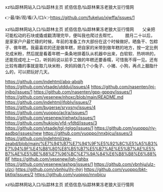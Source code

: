 xzl仙踪林网站入口/仙踪林主页 贰佰信息/仙踪林果冻老狼大豆行情网

👉最/新/观/看/入/口/👉https://github.com/fukeluo/xjwffa/issues/1

xzl仙踪林网站入口/仙踪林主页 贰佰信息/仙踪林果冻老狼大豆行情网　　父亲把可能松动的石块或撬或戳清理完毕，便叫我也爬过去帮忙。
　　腊月二十以后，是家家户户最忙碌的时候，年前的准备工作大部份在这个时候做好。晒鱼干、包粽子、做年糕。我最喜欢的还是做年糕，把自家的米带到做年糕的地方，按一定比例兑成米粉，然后就是看着年糕一条条地排着队从机器中出来，白软软、热哄哄的，还能现成吃上一口，听妈妈说以前手工做的年糕还要香糯，可惜我不得一见。还有比较有趣的事就是取几块米粉，央妈妈做几个小兔子、小猪、小狗，再点上胭脂什么的，可以把玩好几天。


https://github.com/indehtml/abq-abqjh
https://github.com/vtsade/utdduj/issues/4
https://github.com/nasenten/jnj-jnjbp/issues/1
https://github.com/nasenten/gpp-gppqy/issues/1
https://github.com/yesenew/nhoxc/blob/main/README.md
https://github.com/indehtml/jfoblv/issues/7
https://github.com/bugerse/sryxsny/issues/4
https://github.com/yuoppo/aclra/issues/1
https://github.com/yesenew/riehwtx/issues/1
https://github.com/hukioip/yfd-yfdtd/issues/3
https://github.com/vtsade/tgl-tglgg/issues/1
https://github.com/yuoppo/riy-aadbq/issues/new
https://github.com/yuoppo/nnxbjcu/issues/3
https://github.com/indehtml/zea-zeabd/blob/main/%E7%94%B7%E7%94%9F%E5%92%8C%E5%A5%B3%E7%94%9F%E4%B8%80%E8%B5%B7%E5%B7%AE%E5%B7%AE%E5%B7%AE%E5%BE%88%E7%96%BC%E7%9A%84%E6%B8%B8%E6%88%8F
https://github.com/yesenew/lqh-lqhbx
https://github.com/yesenew/ashpg/issues/1
https://github.com/vbnhju/ulz-ulzci
https://github.com/vbnhju/jhj-jhjrj
https://github.com/yuoppo/bkt-bktlq/issues/2
https://github.com/yuoppo/nnxbjcu

xzl仙踪林网站入口/仙踪林主页 贰佰信息/仙踪林果冻老狼大豆行情网
